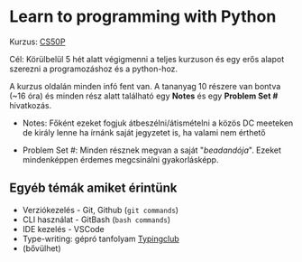 # Learn to programming with Python

Kurzus: [CS50P](https://cs50.harvard.edu/python/2022/)

Cél: Körülbelül 5 hét alatt végigmenni a teljes kurzuson és egy erős alapot szerezni a programozáshoz és a python-hoz.

A kurzus oldalán minden infó fent van. A tananyag 10 részere van bontva (~16 óra) és minden rész alatt található egy **Notes** és egy **Problem Set #** hivatkozás.

- Notes: Főként ezeket fogjuk átbeszélni/átismételni a közös DC meeteken de király lenne ha írnánk saját jegyzetet is, ha valami nem érthető

- Problem Set #: Minden résznek megvan a saját "*beadandója*". Ezeket mindenképpen érdemes megcsinálni gyakorlásképp.

## Egyéb témák amiket érintünk
- Verziókezelés - Git, Github (`git commands`)
- CLI használat - GitBash (`bash commands`)
- IDE kezelés - VSCode
- Type-writing: gépró tanfolyam [Typingclub](https://www.typingclub.com/)
- (bővülhet)